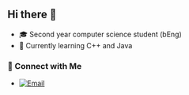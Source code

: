 ##  Hi there 👋
- 🎓 Second year computer science student (bEng)
- 🌱 Currently learning C++ and Java

### 🤝 Connect with Me
- [![Email](https://img.shields.io/badge/-Email-red?style=flat&logo=gmail&logoColor=white)](mailto:iatkinson18@outlook.com)




